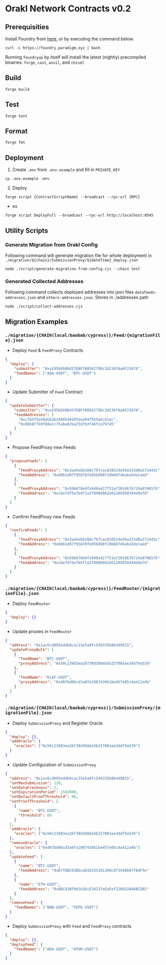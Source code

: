 # Orakl Network Contracts v0.2

## Prerequisities

Install Foundry from [here](https://book.getfoundry.sh/getting-started/installation), or by executing the command below.

```shell
curl -L https://foundry.paradigm.xyz | bash
```

Running `foundryup` by itself will install the latest (nightly) precompiled binaries: `forge`, `cast`, `anvil`, and `chisel`

## Build

```shell
forge build
```

## Test

```shell
forge test
```

## Format

```shell
forge fmt
```

## Deployment

1. Create `.env` from `.env.example` and fill in `PRIVATE_KEY`

```
cp .env.example .env
```

2. Deploy

```shell
forge script {ContractScriptName} --broadcast --rpc-url {RPC}
```

- ex

```shell
forge script DeployFull --broadcast --rpc-url http://localhost:8545
```

## Utility Scripts

### Generate Migration from Orakl Config

Following command will generate migration file for whole deployment in `./migration/${chain}/SubmissionProxy/${dateTime}_deploy.json`

```shell
node ./script/generate-migration-from-config.cjs --chain test
```

### Generated Collected Addresses

Following command collects deployed addresses into json files `datafeeds-addresses.json` and `others-addresses.json`. Stores in ./addresses path

```shell
node ./script/collect-addresses.cjs
```

## Migration Examples

### `./migration/{CHAIN(local/baobab/cypress)}/Feed/{migrationFile}.json`

- Deploy `Feed` & `FeedProxy` Contracts

```json
{
  "deploy": {
    "submitter": "0xa195bE68Bd37EBFfB056279Dc3d236fAa6F23670",
    "feedNames": ["ADA-USDT", "BTC-USDT"]
  }
}
```

- Update Submitter of `Feed` Contract

```json
{
  "updateSubmitter": {
    "submitter": "0xa195bE68Bd37EBFfB056279Dc3d236fAa6F23670",
    "feedAddresses": [
      "0xc765f5ed9abb26349054020feea04f955a5cb1ec",
      "0x9bb8f7b9f08ecc75aba62ba25d7b3f46fce79745"
    ]
  }
}
```

- Propose FeedProxy new Feeds

```json
{
  "proposeFeeds": [
    {
      "feedProxyAddress": "0x3aa5ebb10dc797cac828524e59a333d0a371443c",
      "feedAddress": "0x68b1d87f95878fe05b998f19b66f4baba5de1aed"
    },
    {
      "feedProxyAddress": "0x59b670e9fa9d0a427751af201d676719a970857b",
      "feedAddress": "0xc6e7df5e7b4f2a278906862b61205850344d4e7d"
    }
  ]
}
```

- Confirm FeedProxy new Feeds

```json
{
  "confirmFeeds": [
    {
      "feedProxyAddress": "0x3aa5ebb10dc797cac828524e59a333d0a371443c",
      "feedAddress": "0x68b1d87f95878fe05b998f19b66f4baba5de1aed"
    },
    {
      "feedProxyAddress": "0x59b670e9fa9d0a427751af201d676719a970857b",
      "feedAddress": "0xc6e7df5e7b4f2a278906862b61205850344d4e7d"
    }
  ]
}
```

### `./migration/{CHAIN(local/baobab/cypress)}/FeedRouter/{migrationFile}.json`

- Deploy `FeedRouter`

```json
{
  "deploy": {}
}
```

- Update proxies in `FeedRouter`

```json
{
  "address": "0x1ac6cd893eddb6cac15e5a9fc549335b8b449015",
  "updateProxyBulk": [
    {
      "feedName": "BTC-USDT",
      "proxyAddress": "0x50c23983ea26f30d368da5b257001ee3ddf9a539"
    },
    {
      "feedName": "KLAY-USDT",
      "proxyAddress": "0xd07bd0bcd3a8fa1087430b1be457e05c4a412a4b"
    }
  ]
}
```

### `./migration/{CHAIN(local/baobab/cypress)}/SubmissionProxy/{migrationFile}.json`

- Deploy `SubmissionProxy` and Register Oracle

```json
{
  "deploy": {},
  "addOracle": {
    "oracles": ["0x50c23983ea26f30d368da5b257001ee3ddf9a539"]
  }
}
```

- Update Configuration of `SubmissionProxy`

```json
{
  "address": "0x1ac6cd893eddb6cac15e5a9fc549335b8b449015",
  "setMaxSubmission": 120,
  "setDataFreshness": 2,
  "setExpirationPeriod": 2592000,
  "setDefaultProofThreshold": 80,
  "setProofThreshold": [
    {
      "name": "BTC-USDT",
      "threshold": 60
    }
  ],
  "addOracle": {
    "oracles": ["0x50c23983ea26f30d368da5b257001ee3ddf9a539"]
  },
  "removeOracle": {
    "oracles": ["0xd07bd0bcd3a8fa1087430b1be457e05c4a412a4b"]
  },
  "updateFeed": [
    {
      "name": "BTC-USDT",
      "feedAddress": "0xB7f8BC63BbcaD18155201308C8f3540b07f84F5e"
    },
    {
      "name": "ETH-USDT",
      "feedAddress": "0x0DCd1Bf9A1b36cE34237eEaFef220932846BCD82"
    }
  ],
  "removeFeed": {
    "feedNames": ["BNB-USDT", "PEPE-USDT"]
  }
}
```

- Deploy `SubmissionProxy` with `Feed` and `FeedProxy` contracts

```json
{
  "deploy": {},
  "deployFeed": {
    "feedNames": ["ADA-USDT", "ATOM-USDT"]
  }
}
```
